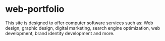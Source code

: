 # web-portfolio
This site is designed to offer computer software services such as: Web design, graphic design, digital marketing, search engine optimization, web development, brand identity development and more.
